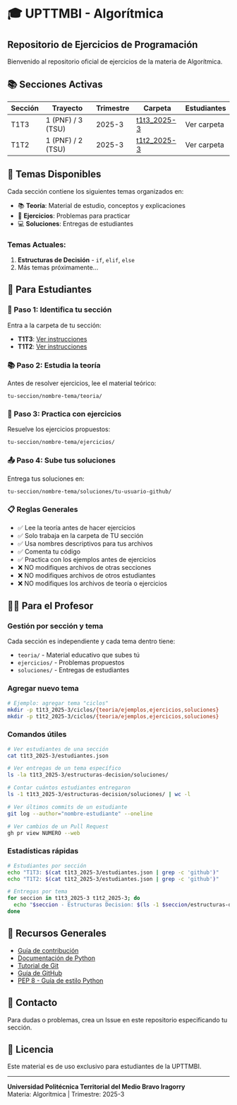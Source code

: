 # 🎓 UPTTMBI - Algorítmica
## Repositorio de Ejercicios de Programación

Bienvenido al repositorio oficial de ejercicios de la materia de Algorítmica.

## 📚 Secciones Activas

| Sección | Trayecto | Trimestre | Carpeta | Estudiantes |
|---------|----------|-----------|---------|-------------|
| T1T3 | 1 (PNF) / 3 (TSU) | 2025-3 | [t1t3_2025-3](./t1t3_2025-3/) | Ver carpeta |
| T1T2 | 1 (PNF) / 2 (TSU) | 2025-3 | [t1t2_2025-3](./t1t2_2025-3/) | Ver carpeta |

## 📖 Temas Disponibles

Cada sección contiene los siguientes temas organizados en:
- 📚 **Teoría**: Material de estudio, conceptos y explicaciones
- 📝 **Ejercicios**: Problemas para practicar
- 💻 **Soluciones**: Entregas de estudiantes

### Temas Actuales:
1. **Estructuras de Decisión** - `if`, `elif`, `else`
2. Más temas próximamente...

## 👥 Para Estudiantes

### 📝 Paso 1: Identifica tu sección

Entra a la carpeta de tu sección:
- **T1T3**: [Ver instrucciones](./t1t3_2025-3/README.md)
- **T1T2**: [Ver instrucciones](./t1t2_2025-3/README.md)

### 📚 Paso 2: Estudia la teoría

Antes de resolver ejercicios, lee el material teórico:
```
tu-seccion/nombre-tema/teoria/
```

### 📝 Paso 3: Practica con ejercicios

Resuelve los ejercicios propuestos:
```
tu-seccion/nombre-tema/ejercicios/
```

### 📤 Paso 4: Sube tus soluciones

Entrega tus soluciones en:
```
tu-seccion/nombre-tema/soluciones/tu-usuario-github/
```

### 📋 Reglas Generales

- ✅ Lee la teoría antes de hacer ejercicios
- ✅ Solo trabaja en la carpeta de TU sección
- ✅ Usa nombres descriptivos para tus archivos
- ✅ Comenta tu código
- ✅ Practica con los ejemplos antes de ejercicios
- ❌ NO modifiques archivos de otras secciones
- ❌ NO modifiques archivos de otros estudiantes
- ❌ NO modifiques los archivos de teoría o ejercicios

## 👨‍🏫 Para el Profesor

### Gestión por sección y tema

Cada sección es independiente y cada tema dentro tiene:
- `teoria/` - Material educativo que subes tú
- `ejercicios/` - Problemas propuestos
- `soluciones/` - Entregas de estudiantes

### Agregar nuevo tema

```bash
# Ejemplo: agregar tema "ciclos"
mkdir -p t1t3_2025-3/ciclos/{teoria/ejemplos,ejercicios,soluciones}
mkdir -p t1t2_2025-3/ciclos/{teoria/ejemplos,ejercicios,soluciones}
```

### Comandos útiles

```bash
# Ver estudiantes de una sección
cat t1t3_2025-3/estudiantes.json

# Ver entregas de un tema específico
ls -la t1t3_2025-3/estructuras-decision/soluciones/

# Contar cuántos estudiantes entregaron
ls -1 t1t3_2025-3/estructuras-decision/soluciones/ | wc -l

# Ver últimos commits de un estudiante
git log --author="nombre-estudiante" --oneline

# Ver cambios de un Pull Request
gh pr view NUMERO --web
```

### Estadísticas rápidas

```bash
# Estudiantes por sección
echo "T1T3: $(cat t1t3_2025-3/estudiantes.json | grep -c 'github')"
echo "T1T2: $(cat t1t2_2025-3/estudiantes.json | grep -c 'github')"

# Entregas por tema
for seccion in t1t3_2025-3 t1t2_2025-3; do
  echo "$seccion - Estructuras Decision: $(ls -1 $seccion/estructuras-decision/soluciones/ | wc -l)"
done
```

## 📖 Recursos Generales

- [Guía de contribución](CONTRIBUTING.md)
- [Documentación de Python](https://docs.python.org/es/)
- [Tutorial de Git](https://git-scm.com/book/es/v2)
- [Guía de GitHub](https://guides.github.com/)
- [PEP 8 - Guía de estilo Python](https://pep8.org/es/)

## 📧 Contacto

Para dudas o problemas, crea un Issue en este repositorio especificando tu sección.

## 📄 Licencia

Este material es de uso exclusivo para estudiantes de la UPTTMBI.

---
**Universidad Politécnica Territorial del Medio Bravo Iragorry**  
Materia: Algorítmica | Trimestre: 2025-3


